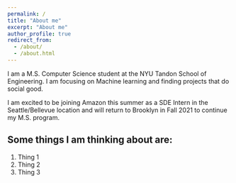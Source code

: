 ```yaml
---
permalink: /
title: "About me"
excerpt: "About me"
author_profile: true
redirect_from: 
  - /about/
  - /about.html
---
```


I am a M.S. Computer Science student at the NYU Tandon School of Engineering. I am focusing on Machine learning and finding projects that do social good. 

I am excited to be joining Amazon this summer as a SDE Intern in the Seattle/Bellevue location and will return to Brooklyn in Fall 2021 to continue my M.S. program.


Some things I am thinking about are:
------
1. Thing 1
1. Thing 2
1. Thing 3


